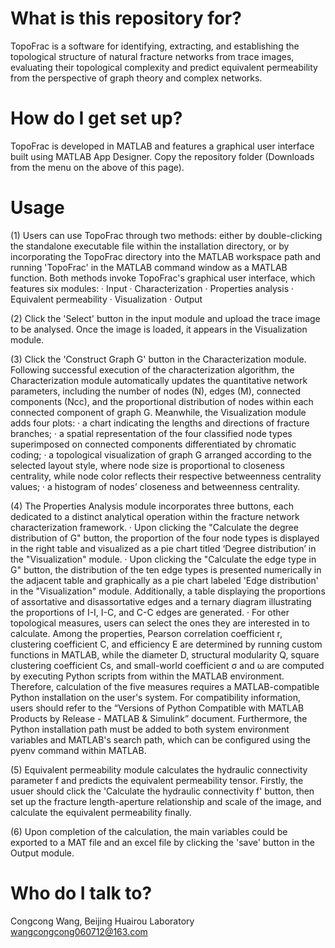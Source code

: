 # **What is this repository for?**
TopoFrac is a software for identifying, extracting, and establishing the topological structure of natural fracture networks from trace images,
evaluating their topological complexity and predict equivalent permeability from the perspective of graph theory and complex networks.

# **How do I get set up?**
TopoFrac is developed in MATLAB and features a graphical user interface built using MATLAB App Designer. 
Copy the repository folder (Downloads from the menu on the above of this page). 

# **Usage**
(1) Users can use TopoFrac through two methods: either by double-clicking the standalone executable file within the installation directory, 
or by incorporating the TopoFrac directory into the MATLAB workspace path and running 'TopoFrac' in the MATLAB command window as a MATLAB function. 
Both methods invoke TopoFrac's graphical user interface, which features six modules:
  · Input
  · Characterization
  · Properties analysis
  · Equivalent permeability
  · Visualization
  · Output

(2) Click the 'Select' button in the input module and upload the trace image to be analysed. Once the image is loaded, it appears in the Visualization module. 

(3) Click the 'Construct Graph G' button in the Characterization module. Following successful execution of the characterization algorithm, 
the Characterization module automatically updates the quantitative network parameters, including the number of nodes (N), edges (M), connected components (Ncc), 
and the proportional distribution of nodes within each connected component of graph G. Meanwhile, the Visualization module adds four plots: 
  · a chart indicating the lengths and directions of fracture branches;
  · a spatial representation of the four classified node types superimposed on connected components differentiated by chromatic coding;
  · a topological visualization of graph G arranged according to the selected layout style, where node size is proportional to closeness centrality, while node color reflects their respective betweenness centrality values;
  · a histogram of nodes’ closeness and betweenness centrality.

(4) The Properties Analysis module incorporates three buttons, each dedicated to a distinct analytical operation within the fracture network characterization framework.
  · Upon clicking the "Calculate the degree distribution of G" button, the proportion of the four node types is displayed in the right table and visualized as a pie chart titled ‘Degree distribution’ in the "Visualization" module. 
  · Upon clicking the "Calculate the edge type in G" button, the distribution of the ten edge types is presented numerically in the adjacent table and graphically as a pie chart labeled 'Edge distribution' in the "Visualization" module. 
    Additionally, a table displaying the proportions of assortative and disassortative edges and a ternary diagram illustrating the proportions of I-I, I-C, and C-C edges are generated.
  · For other topological measures, users can select the ones they are interested in to calculate. 
    Among the properties, Pearson correlation coefficient r, clustering coefficient C, and efficiency E are determined by running custom functions in MATLAB, 
    while the diameter D, structural modularity Q, square clustering coefficient Cs, and small-world coefficient σ and ω are computed by executing Python scripts from within the MATLAB environment. 
    Therefore, calculation of the five measures requires a MATLAB-compatible Python installation on the user's system. 
    For compatibility information, users should refer to the “Versions of Python Compatible with MATLAB Products by Release - MATLAB & Simulink” document. 
    Furthermore, the Python installation path must be added to both system environment variables and MATLAB's search path, which can be configured using the pyenv command within MATLAB. 

(5) Equivalent permeability module calculates the hydraulic connectivity parameter f and predicts the equivalent permeability tensor. Firstly, the usuer should click the 'Calculate the hydraulic connectivity f' button, 
then set up the fracture length-aperture relationship and scale of the image, and calculate the equivalent permeability finally.

(6) Upon completion of the calculation, the main variables could be exported to a MAT file and an excel file by clicking the 'save' button in the Output module. 

# **Who do I talk to?**
Congcong Wang, Beijing Huairou Laboratory
wangcongcong060712@163.com
